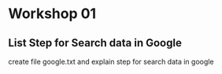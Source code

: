 # Workshop 01

## List Step for Search data in Google

create file google.txt and explain step for search data in google
